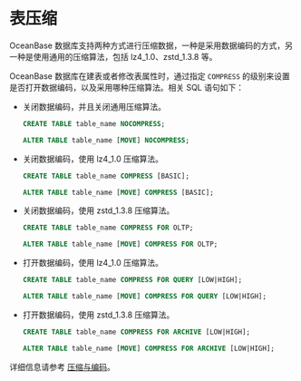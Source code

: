 # 表压缩

OceanBase 数据库支持两种方式进行压缩数据，一种是采用数据编码的方式，另一种是使用通用的压缩算法，包括 lz4_1.0、zstd_1.3.8 等。

OceanBase 数据库在建表或者修改表属性时，通过指定 `COMPRESS` 的级别来设置是否打开数据编码，以及采用哪种压缩算法。相关 SQL 语句如下：

* 关闭数据编码，并且关闭通用压缩算法。

  ```sql
  CREATE TABLE table_name NOCOMPRESS; 
  
  ALTER TABLE table_name [MOVE] NOCOMPRESS;
  ```

* 关闭数据编码，使用 lz4_1.0 压缩算法。

  ```sql
  CREATE TABLE table_name COMPRESS [BASIC]; 
  
  ALTER TABLE table_name [MOVE] COMPRESS [BASIC];
  ```

* 关闭数据编码，使用 zstd_1.3.8 压缩算法。

  ```sql
  CREATE TABLE table_name COMPRESS FOR OLTP; 
  
  ALTER TABLE table_name [MOVE] COMPRESS FOR OLTP;
  ```

* 打开数据编码，使用 lz4_1.0 压缩算法。

  ```sql
  CREATE TABLE table_name COMPRESS FOR QUERY [LOW|HIGH]; 
  
  ALTER TABLE table_name [MOVE] COMPRESS FOR QUERY [LOW|HIGH];
  ```

* 打开数据编码，使用 zstd_1.3.8 压缩算法。

  ```sql
  CREATE TABLE table_name COMPRESS FOR ARCHIVE [LOW|HIGH];
  
  ALTER TABLE table_name [MOVE] COMPRESS FOR ARCHIVE [LOW|HIGH];
  ```

详细信息请参考 [压缩与编码](../../../900.storage-architecture/200.data-storage/400.compression-and-encoding.md)。
